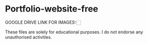 # Portfolio-website-free

GOOGLE DRIVE LINK FOR IMAGES👇🏻

[](https://drive.google.com/drive/folders/1pu_Dtteqkw0LV3fBH58AwrdulXXjlTu0?usp=drive_link)

These files are solely for educational purposes. I do not endorse any unauthorised activities.
